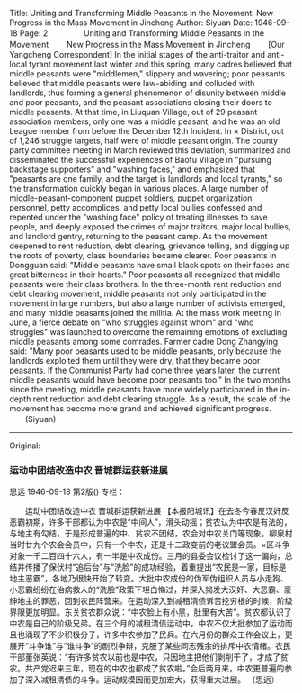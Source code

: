 Title: Uniting and Transforming Middle Peasants in the Movement: New Progress in the Mass Movement in Jincheng
Author: Siyuan
Date: 1946-09-18
Page: 2
　　
　　Uniting and Transforming Middle Peasants in the Movement
　　New Progress in the Mass Movement in Jincheng
　　[Our Yangcheng Correspondent] In the initial stages of the anti-traitor and anti-local tyrant movement last winter and this spring, many cadres believed that middle peasants were "middlemen," slippery and wavering; poor peasants believed that middle peasants were law-abiding and colluded with landlords, thus forming a general phenomenon of disunity between middle and poor peasants, and the peasant associations closing their doors to middle peasants. At that time, in Liuquan Village, out of 29 peasant association members, only one was a middle peasant, and he was an old League member from before the December 12th Incident. In × District, out of 1,246 struggle targets, half were of middle peasant origin. The county party committee meeting in March reviewed this deviation, summarized and disseminated the successful experiences of Baofu Village in "pursuing backstage supporters" and "washing faces," and emphasized that "peasants are one family, and the target is landlords and local tyrants," so the transformation quickly began in various places. A large number of middle-peasant-component puppet soldiers, puppet organization personnel, petty accomplices, and petty local bullies confessed and repented under the "washing face" policy of treating illnesses to save people, and deeply exposed the crimes of major traitors, major local bullies, and landlord gentry, returning to the peasant camp. As the movement deepened to rent reduction, debt clearing, grievance telling, and digging up the roots of poverty, class boundaries became clearer. Poor peasants in Dongguan said: "Middle peasants have small black spots on their faces and great bitterness in their hearts." Poor peasants all recognized that middle peasants were their class brothers. In the three-month rent reduction and debt clearing movement, middle peasants not only participated in the movement in large numbers, but also a large number of activists emerged, and many middle peasants joined the militia. At the mass work meeting in June, a fierce debate on "who struggles against whom" and "who struggles" was launched to overcome the remaining emotions of excluding middle peasants among some comrades. Farmer cadre Dong Zhangying said: "Many poor peasants used to be middle peasants, only because the landlords exploited them until they were dry, that they became poor peasants. If the Communist Party had come three years later, the current middle peasants would have become poor peasants too." In the two months since the meeting, middle peasants have more widely participated in the in-depth rent reduction and debt clearing struggle. As a result, the scale of the movement has become more grand and achieved significant progress.
　　(Siyuan)



<hr /> 

Original: 


### 运动中团结改造中农  晋城群运获新进展
思远
1946-09-18
第2版()
专栏：

　　运动中团结改造中农
    晋城群运获新进展
    【本报阳城讯】在去冬今春反汉奸反恶霸初期，许多干部都认为中农是“中间人”，滑头动摇；贫农认为中农是有法的，与地主有勾结，于是形成普遍的中、贫农不团结，农会对中农关门等现象。柳泉村当时廿九个农会会员中，只有一个中农，还是十二政变前的老议盟会员。×区斗争对象一千二百四十六人，有一半是中农成份。三月的县委会议检讨了这一偏向，总结并传播了保伏村“追后台”与“洗脸”的成功经验，着重提出“农民是一家，目标是地主恶霸”，各地乃很快开始了转变。大批中农成份的伪军伪组织人员与小走狗、小恶霸纷纷在治病救人的“洗脸”政策下坦白悔过，并深入揭发大汉奸、大恶霸、豪绅地主的罪恶，回到农民阵营来。在运动深入到减租清债诉苦挖穷根的时候，阶级界限更加明显。东关贫农群众说：“中农脸上有小黑，肚里有大苦”。贫农都认识了中农是自己的阶级兄弟。在三个月的减租清债运动中，中农不仅大批参加了运动而且也涌现了不少积极分子，许多中农参加了民兵。在六月份的群众工作会议上，更展开“斗争谁”与“谁斗争”的剧烈争辩，克服了某些同志残余的排斥中农情绪。农民干部董张英说：“有许多贫农以前也是中农，只因地主把他们剥削干了，才成了贫农。共产党迟来三年，现在的中农也都成了贫农啦。”会后两月来，中农更普遍的参加了深入减租清债的斗争。运动规模因而更加宏大，获得重大进展。
    （思远）
